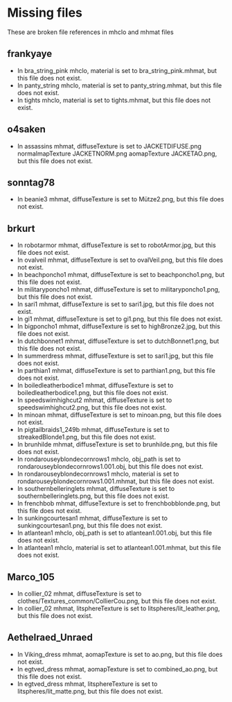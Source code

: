 # Missing files

These are broken file references in mhclo and mhmat files

## frankyaye

* In bra_string_pink mhclo, material is set to bra_string_pink.mhmat, but this file does not exist.
* In panty_string mhclo, material is set to panty_string.mhmat, but this file does not exist.
* In tights mhclo, material is set to tights.mhmat, but this file does not exist.

## o4saken

* In assassins mhmat, diffuseTexture is set to JACKETDIFUSE.png normalmapTexture JACKETNORM.png aomapTexture JACKETAO.png, but this file does not exist.

## sonntag78

* In beanie3 mhmat, diffuseTexture is set to Mütze2.png, but this file does not exist.

## brkurt

* In robotarmor mhmat, diffuseTexture is set to robotArmor.jpg, but this file does not exist.
* In ovalveil mhmat, diffuseTexture is set to ovalVeil.png, but this file does not exist.
* In beachponcho1 mhmat, diffuseTexture is set to beachponcho1.png, but this file does not exist.
* In militaryponcho1 mhmat, diffuseTexture is set to militaryponcho1.png, but this file does not exist.
* In sari1 mhmat, diffuseTexture is set to sari1.jpg, but this file does not exist.
* In gi1 mhmat, diffuseTexture is set to gi1.png, but this file does not exist.
* In bigponcho1 mhmat, diffuseTexture is set to highBronze2.jpg, but this file does not exist.
* In dutchbonnet1 mhmat, diffuseTexture is set to dutchBonnet1.png, but this file does not exist.
* In summerdress mhmat, diffuseTexture is set to sari1.jpg, but this file does not exist.
* In parthian1 mhmat, diffuseTexture is set to parthian1.png, but this file does not exist.
* In boiledleatherbodice1 mhmat, diffuseTexture is set to boiledleatherbodice1.png, but this file does not exist.
* In speedswimhighcut2 mhmat, diffuseTexture is set to speedswimhighcut2.png, but this file does not exist.
* In minoan mhmat, diffuseTexture is set to minoan.png, but this file does not exist.
* In pigtailbraids1_249b mhmat, diffuseTexture is set to streakedBlonde1.png, but this file does not exist.
* In brunhilde mhmat, diffuseTexture is set to brunhilde.png, but this file does not exist.
* In rondarouseyblondecornrows1 mhclo, obj_path is set to rondarouseyblondecornrows1.001.obj, but this file does not exist.
* In rondarouseyblondecornrows1 mhclo, material is set to rondarouseyblondecornrows1.001.mhmat, but this file does not exist.
* In southernbelleringlets mhmat, diffuseTexture is set to southernbelleringlets.png, but this file does not exist.
* In frenchbob mhmat, diffuseTexture is set to frenchbobblonde.png, but this file does not exist.
* In sunkingcourtesan1 mhmat, diffuseTexture is set to sunkingcourtesan1.png, but this file does not exist.
* In atlantean1 mhclo, obj_path is set to atlantean1.001.obj, but this file does not exist.
* In atlantean1 mhclo, material is set to atlantean1.001.mhmat, but this file does not exist.

## Marco_105

* In collier_02 mhmat, diffuseTexture is set to clothes/Textures_common/CollierCou.png, but this file does not exist.
* In collier_02 mhmat, litsphereTexture is set to litspheres/lit_leather.png, but this file does not exist.

## Aethelraed_Unraed

* In Viking_dress mhmat, aomapTexture is set to ao.png, but this file does not exist.
* In egtved_dress mhmat, aomapTexture is set to combined_ao.png, but this file does not exist.
* In egtved_dress mhmat, litsphereTexture is set to litspheres/lit_matte.png, but this file does not exist.
